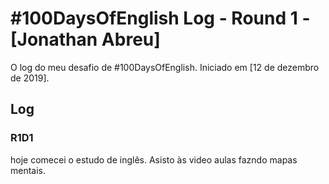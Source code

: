 # #100DaysOfEnglish Log - Round 1 - [Jonathan Abreu]

O log do meu desafio de #100DaysOfEnglish. Iniciado em [12 de dezembro de 2019].

## Log

### R1D1 

hoje comecei o estudo de inglês. Asisto às video aulas fazndo mapas mentais. 